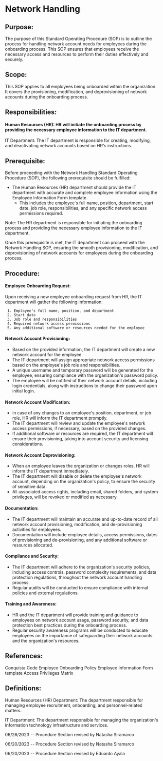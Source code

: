 # Network Handling

## Purpose:
The purpose of this Standard Operating Procedure (SOP) is to outline the process for handling network account needs for employees during the onboarding process. This SOP ensures that employees receive the necessary access and resources to perform their duties effectively and securely.

## Scope:
This SOP applies to all employees being onboarded within the organization. It covers the provisioning, modification, and deprovisioning of network accounts during the onboarding process.

## Responsibilities:

#### Human Resources (HR): HR will initiate the onboarding process by providing the necessary employee information to the IT department.
IT Department: The IT department is responsible for creating, modifying, and deactivating network accounts based on HR's instructions.

## Prerequisite:

Before proceeding with the Network Handling Standard Operating Procedure (SOP), the following prerequisite should be fulfilled:

 - The Human Resources (HR) department should provide the IT department with accurate and complete employee information using the Employee Information Form template.
     - This includes the employee's full name, position, department, start date, job role, responsibilities, and any specific network access permissions required.

Note: The HR department is responsible for initiating the onboarding process and providing the necessary employee information to the IT department.


Once this prerequisite is met, the IT department can proceed with the Network Handling SOP, ensuring the smooth provisioning, modification, and deprovisioning of network accounts for employees during the onboarding process.

## Procedure:
#### Employee Onboarding Request:
Upon receiving a new employee onboarding request from HR, the IT department will gather the following information:

     1. Employee's full name, position, and department
     2. Start date
     3. Job role and responsibilities
     4. Required network access permissions
     5. Any additional software or resources needed for the employee
#### Network Account Provisioning:
-  Based on the provided information, the IT department will create a new network account for the employee.
- The IT department will assign appropriate network access permissions based on the employee's job role and responsibilities.
-  A unique username and temporary password will be generated for the employee, ensuring compliance with the organization's password policy.
-  The employee will be notified of their network account details, including login credentials, along with instructions to change their password upon initial login.

#### Network Account Modification:
- In case of any changes to an employee's position, department, or job role, HR will inform the IT department promptly.
- The IT department will review and update the employee's network access permissions, if necessary, based on the provided changes.
- If additional software or resources are required, the IT department will ensure their provisioning, taking into account security and licensing considerations.

#### Network Account Deprovisioning:
- When an employee leaves the organization or changes roles, HR will inform the IT department immediately.
- The IT department will disable or delete the employee's network account, depending on the organization's policy, to ensure the security of sensitive data.
- All associated access rights, including email, shared folders, and system privileges, will be revoked or modified as necessary.

#### Documentation:
- The IT department will maintain an accurate and up-to-date record of all network account provisioning, modification, and de-provisioning activities for employees.
- Documentation will include employee details, access permissions, dates of provisioning and de-provisioning, and any additional software or resources allocated.

#### Compliance and Security:
- The IT department will adhere to the organization's security policies, including access controls, password complexity requirements, and data protection regulations, throughout the network account handling process.
- Regular audits will be conducted to ensure compliance with internal policies and external regulations.

#### Training and Awareness:
- HR and the IT department will provide training and guidance to employees on network account usage, password security, and data protection best practices during the onboarding process.
- Regular security awareness programs will be conducted to educate employees on the importance of safeguarding their network accounts and the organization's resources.

## References:

Conquista Code Employee Onboarding Policy
Employee Information Form template
Access Privileges Matrix

## Definitions:

Human Resources (HR) Department: The department responsible for managing employee recruitment, onboarding, and personnel-related matters.

IT Department: The department responsible for managing the organization's information technology infrastructure and services.



06/26/2023 -- Procedure Section revised by Natasha Siramarco

06/20/2023 -- Procedure Section revised by Natasha Siramarco

06/20/2023 -- Procedure Section revised by Eduardo Ayala
